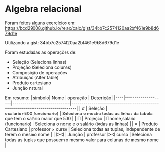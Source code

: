 # Algebra relacional

Foram feitos alguns exercícios em:
https://bcd29008.github.io/relax/calc/gist/34bb7c2574120aa2bf461e9b8d679d1e

Utilizando a gist: 34bb7c2574120aa2bf461e9b8d679d1e

Foram estudadas as operações de:

* Seleção (Seleciona linhas)
* Projeção (Seleciona colunas)
* Composição de operações
* Atribuição (Alter table)
* Produto cartesiano 
* Junção natural

Em resumo:
| simbolo| Nome | operação | Descrição|
|----|--------------------|-----------------------------|--------------------------------------------------------------------------------|
| σ  | Seleção            | σsalario>500(funcionario)   |  Seleciona e mostra todas as linhas da tabela que tem o salário maior que 500  |
| Π  | Projeção           | Πnome,salario (funcionario) | Seleciona o nome e o salário (todas as linhas)                                 |
| ×  | Produto Cartesiano | professor × curso           | Seleciona todas as tuplas, independente de terem o mesmo nome                  |
| ▷◁ | Junção             | professor ▷◁ curso          | Seleciona todas as tuplas que possuem o mesmo valor para colunas de mesmo nome |

